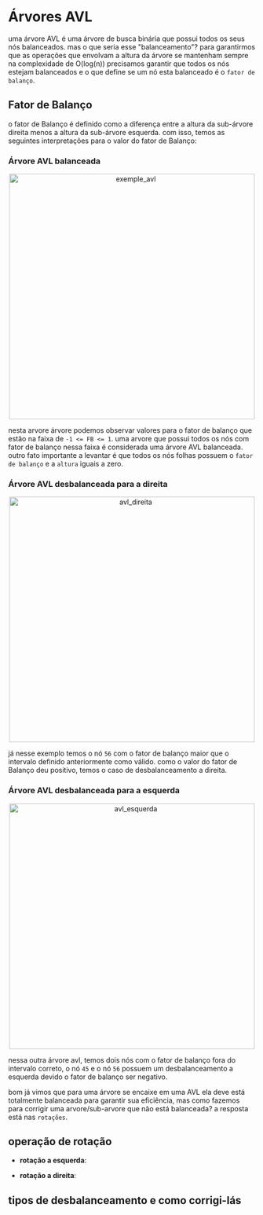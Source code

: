 # Árvores AVL

uma árvore AVL é uma árvore de busca binária que possui todos os seus nós balanceados. mas o que seria esse "balanceamento"? para garantirmos que as operações que envolvam a altura da árvore se mantenham sempre na complexidade de O(log(n)) precisamos garantir que todos os nós estejam balanceados e o que define se um nó esta balanceado é o `fator de balanço`.

## Fator de Balanço 

o fator de Balanço é definido como a diferença entre a altura da sub-árvore direita menos a altura da sub-árvore esquerda. com isso, temos as seguintes interpretações para o valor do fator de Balanço:

### Árvore AVL balanceada
<p align="center">
  <img src="https://github.com/CarlosG18/edi_dca0208/blob/main/conteudos/arvores/exemplo_avl.png" alt="exemple_avl" width="500">
</p>

nesta arvore árvore podemos observar valores para o fator de balanço que estão na faixa de `-1 <= FB <= 1`. uma arvore que possui todos os nós com fator de balanço nessa faixa é considerada uma árvore AVL balanceada. outro fato importante a levantar é que todos os nós folhas possuem o `fator de balanço` e a `altura` iguais a zero.

### Árvore AVL desbalanceada para a direita

<p align="center">
  <img src="https://github.com/CarlosG18/edi_dca0208/blob/main/conteudos/arvores/avl_direita.png" alt="avl_direita" width="500">
</p>

já nesse exemplo temos o nó `56` com o fator de balanço maior que o intervalo definido anteriormente como válido. como o valor do fator de Balanço deu positivo, temos o caso de desbalanceamento a direita.

### Árvore AVL desbalanceada para a esquerda

<p align="center">
  <img src="https://github.com/CarlosG18/edi_dca0208/blob/main/conteudos/arvores/avl_esquerda.png" alt="avl_esquerda" width="500">
</p>

nessa outra árvore avl, temos dois nós com o fator de balanço fora do intervalo correto, o nó `45` e o nó `56` possuem um desbalanceamento a esquerda devido o fator de balanço ser negativo.

bom já vimos que para uma árvore se encaixe em uma AVL ela deve está totalmente balanceada para garantir sua eficiência, mas como fazemos para corrigir uma arvore/sub-arvore que não está balanceada? a resposta está nas `rotações`.

## operação de rotação

- **rotação a esquerda**:

- **rotação a direita**:

## tipos de desbalanceamento e como corrigi-lás